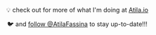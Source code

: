 <!--  <a href="https://atila.io/all-about-next">
    <img src="https://raw.githubusercontent.com/atilafassina/atilafassina/master/course-banner.png" alt="All About NextJS banner" />
  </a>
  <h2>
    All About NextJS
  </h2>

Learn to build amazing apps with NextJS, TypeScript, and much more
-->
<div align="center">

  💡 check out for more of what I'm doing at [Atila.io](https://atila.io)
  
  🐦 and [follow @AtilaFassina](https://atila.io/twitter) to stay up-to-date!!!

</div>
